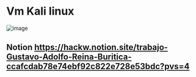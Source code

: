 # Vm Kali linux
![image](https://github.com/j1zuzx/Trabajo-kali/assets/101004975/78acf96d-fd91-4ed8-ad43-64b06dad154d)
## Notion https://hackw.notion.site/trabajo-Gustavo-Adolfo-Reina-Buritica-ccafcdab78e74ebf92c822e728e53bdc?pvs=4
